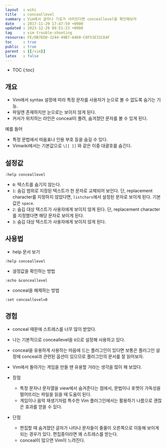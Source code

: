 ```yaml
---
layout  : wiki
title   : conceallevel
summary : Vim에서 글자나 기호가 사라진다면 conceallevel을 확인해보자
date    : 2017-11-29 17:47:59 +0900
updated : 2023-12-29 09:51:23 +0900
tag     : vim trouble-shooting
resource: FE/0B7ED0-3244-49B7-A460-C0F53E31C64F
toc     : true
public  : true
parent  : [[/vim]]
latex   : false
---
```

* TOC
{:toc}

## 개요

* Vim에서 syntax 설정에 따라 특정 문자를 사용자가 눈으로 볼 수 없도록 숨기는 기능.
* 파일엔 존재하지만 눈으로는 보이지 않게 된다.
* 커서가 위치하는 라인은 conceal이 풀려, 숨겨졌던 문자를 볼 수 있게 된다.

예를 들어

* 특정 문법에서 따옴표나 인용 부호 등을 숨길 수 있다.
* Vimwiki에서는 기본값으로 `\[[ ]]` 와 같은 이중 대괄호를 숨긴다.

## 설정값

```viml
:help conceallevel
```

* `0`: 텍스트를 숨기지 않는다.
* `1`: 숨김 범위로 지정된 텍스트가 한 문자로 교체되어 보인다. 단, replacement character를 지정하지 않았다면, `listchars`에서 설정된 문자로 보이게 된다. 기본값은 `space`.
* `2`: 숨김 대상 텍스트가 사용자에게 보이지 않게 된다. 단, replacement character를 지정했다면 해당 문자로 보이게 된다.
* `3`: 숨김 대상 텍스트가 사용자에게 보이지 않게 된다.

## 사용법

* help 문서 보기
```viml
:help conceallevel
```

* 설정값을 확인하는 방법
```viml
:echo &conceallevel
```

* conceal을 해제하는 방법
```viml
:set conceallevel=0
```

## 경험

* conceal 때문에 스트레스를 너무 많이 받았다.
* 나는 기본적으로 conceallevel을 `0`으로 설정해 사용하고 있다.
* conceal을 유용하게 사용하는 마음에 드는 플러그인이 있다면 보통은 플러그인 설정에 conceal과 관련된 옵션이 있으므로 플러그인의 문서를 잘 읽어보자.
* Vim에서 돌아가는 게임을 만들 땐 유용할 거라는 생각을 많이 해 보았다.


* 장점
    * 특정 문자나 문자열을 view에서 숨겨준다는 점에서, 문법이나 포맷이 가독성을 떨어뜨리는 파일을 읽을 때 도움이 된다.
    * 게임이나 음악 재생기처럼 특수한 Vim 플러그인에서는 활용하기 나름으로 괜찮은 효과를 얻을 수 있다.

* 단점
    * 편집할 때 숨겨졌던 글자가 나타나 문자들이 줄줄이 오른쪽으로 이동해 보이게 되는 경우가 있다. 편집중이라면 꽤 스트레스를 받는다.
    * conceal이 많으면 Vim이 느려진다.
